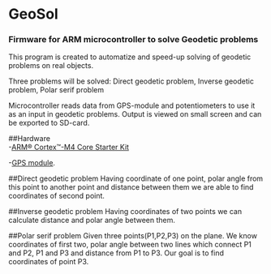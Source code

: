 # GeoSol
### Firmware for ARM microcontroller to solve Geodetic problems
This program is created to automatize and speed-up solving of geodetic problems on real objects. 

Three problems will be solved: Direct geodetic problem, Inverse geodetic problem, Polar serif problem

Microcontroller reads data from GPS-module and potentiometers to use it as an input in geodetic problems. Output is viewed on small screen and can be exported to SD-card.

##Hardware  
-<a href="https://developer.mbed.org/platforms/IBMEthernetKit/?cm_mc_uid=15423806122714366318128&cm_mc_sid_50200000=1459858340">ARM® Cortex™-M4 Core Starter Kit</a> 

-<a href="http://wiki.iteadstudio.com/Arduino_GPS_shield">GPS module</a>. 

##Direct geodetic problem
Having coordinate of one point, polar angle from this point to another point and distance between them we are able to find coordinates of second point.

##Inverse geodetic problem 
Having coordinates of two points we can calculate distance and polar angle between them.

##Polar serif problem 
Given three points(P1,P2,P3) on the plane. We know coordinates of first two, polar angle between two lines which connect P1 and P2, P1 and P3 and distance from P1 to P3. Our goal is to find coordinates of point P3.

